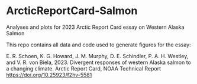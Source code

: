 # ArcticReportCard-Salmon
Analyses and plots for 2023 Arctic Report Card essay on Western Alaska Salmon

This repo contains all data and code used to generate figures for the essay:

E. R. Schoen, K. G. Howard, J. M. Murphy, D. E. Schindler, P. A. H. Westley, and V. R. von Biela, 2023.
Divergent responses of western Alaska salmon to a changing climate.
Arctic Report Card, NOAA Technical Report
https://doi.org/10.25923/f2hv-5581
